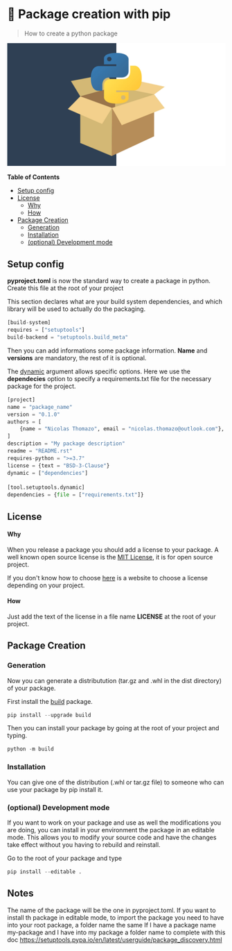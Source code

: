 # 🚀 Package creation with pip
> How to create a python package 

<p align="center">
<img src="img/package.jpeg" alt="Description de l'image" width="600">
<p>

**Table of Contents**

- [Setup config](#setup-config)
- [License](#license)
    + [Why](#why)
    + [How](#how)
- [Package Creation](#package-creation)
  * [Generation](#generation)
  * [Installation](#installation)
  * [(optional) Development mode](#-optional--development-mode)


## Setup config

**pyproject.toml** is now the standard way to create a package in python.
Create this file at the root of your project 

This section declares what are your build system dependencies, and which library will be used to actually do the packaging.
```python 
[build-system]
requires = ["setuptools"]
build-backend = "setuptools.build_meta"
```

Then you can add informations some package information. **Name** and **versions** are mandatory, the rest of it is optional.

The [dynamic](https://setuptools.pypa.io/en/latest/userguide/pyproject_config.html#dynamic-metadata) argument allows specific options. Here we use the **dependecies** option to specify a requirements.txt file for the necessary package for the project. 

```python 
[project]
name = "package_name"
version = "0.1.0"
authors = [
    {name = "Nicolas Thomazo", email = "nicolas.thomazo@outlook.com"},
]
description = "My package description"
readme = "README.rst"
requires-python = ">=3.7"
license = {text = "BSD-3-Clause"}
dynamic = ["dependencies"]

[tool.setuptools.dynamic]
dependencies = {file = ["requirements.txt"]}
```

## License

#### Why

When you release a package you should add a license to your package. A well known open source license is the [MIT License](https://choosealicense.com/licenses/mit/), it is for open source project.

If you don't know how to choose [here](https://choosealicense.com/) is a website to choose a license depending on your project.

#### How

Just add the text of the license in a file name **LICENSE** at the root of your project.

## Package Creation

### Generation

Now you can generate a distributution (tar.gz and .whl in the dist directory) of your package.

First install the [build](https://pypa-build.readthedocs.io/en/latest/) package. 

```python
pip install --upgrade build
```

Then you can install your package by going at the root of your project and typing.

```python
python -m build
```

### Installation

You can give one of the distribution (.whl or tar.gz file) to someone who can use your package by pip install it.

### (optional) Development mode

If you want to work on your package and use as well the modifications you are doing, you can install in your environment the package in an editable mode. This allows you to modify your source code and have the changes take effect without you having to rebuild and reinstall. 

Go to the root of your package and type

```python
pip install --editable .
```
       
## Notes
The name of the package will be the one in pyproject.toml. If you want to install th package in editable mode, to import the package you need to have into your root package, a folder name the same
If I have a package name my-package and I have into my package a folder name 
to complete with this doc https://setuptools.pypa.io/en/latest/userguide/package_discovery.html
